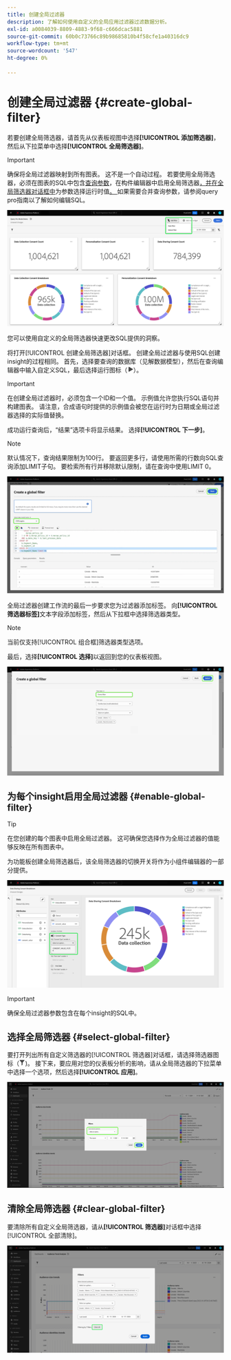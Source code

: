 ```yaml
---
title: 创建全局过滤器
description: 了解如何使用自定义的全局应用过滤器过滤数据分析。
exl-id: a0084039-8809-4883-9f68-c666dcac5881
source-git-commit: 60b0c73766c89b98685810b4f58cfe1a40316dc9
workflow-type: tm+mt
source-wordcount: '547'
ht-degree: 0%

---
```


# 创建全局过滤器 {#create-global-filter}

若要创建全局筛选器，请首先从仪表板视图中选择&#x200B;**[!UICONTROL 添加筛选器]**，然后从下拉菜单中选择&#x200B;**[!UICONTROL 全局筛选器]**。

>[!IMPORTANT]
>
>确保将全局过滤器映射到所有图表。 这不是一个自动过程。 若要使用全局筛选器，必须在图表的SQL中包含[查询参数](../../../query-service/ui/parameterized-queries.md)，在构件编辑器中启用全局筛选器[，并在全局筛选器对话框中](#enable-global-filter)为参数选择运行时值[。 &#x200B;](#select-global-filter)如果需要合并查询参数，请参阅query pro指南以了解如何编辑SQL。

![自定义仪表板的“添加筛选器”及其下拉菜单突出显示。](../../images/sql-insights-query-pro-mode/add-filter.png)

您可以使用自定义的全局筛选器快速更改SQL提供的洞察。

将打开[!UICONTROL 创建全局筛选器]对话框。 创建全局过滤器与使用SQL创建insight的过程相同。 首先，选择要查询的数据库（见解数据模型），然后在查询编辑器中输入自定义SQL，最后选择运行图标（![A运行图标。](/help/images/icons/play.png)）。

>[!IMPORTANT]
>
>在创建全局过滤器时，必须包含一个ID和一个值。 示例值允许您执行SQL语句并构建图表。 请注意，合成语句时提供的示例值会被您在运行时为日期或全局过滤器选择的实际值替换。

成功运行查询后，“结果”选项卡将显示结果。 选择&#x200B;**[!UICONTROL 下一步]**。

>[!NOTE]
>
>默认情况下，查询结果限制为100行。 要返回更多行，请使用所需的行数向SQL查询添加LIMIT子句。 要检索所有行并移除默认限制，请在查询中使用LIMIT 0。

![[!UICONTROL 创建全局筛选器对话框]包含数据集下拉菜单、运行图标和突出显示的下一步。](../../images/sql-insights-query-pro-mode/global-filter.png)

全局过滤器创建工作流的最后一步要求您为过滤器添加标签。 向&#x200B;**[!UICONTROL 筛选器标签]**&#x200B;文本字段添加标签，然后从下拉框中选择筛选器类型。

>[!NOTE]
>
>当前仅支持[!UICONTROL 组合框]筛选器类型选项。

最后，选择&#x200B;**[!UICONTROL 选择]**&#x200B;以返回到您的仪表板视图。

![[!UICONTROL 创建全局筛选器对话框]，其中的“选择”和“筛选器”标签文本输入突出显示。](../../images/sql-insights-query-pro-mode/global-filter-label.png)

## 为每个insight启用全局过滤器 {#enable-global-filter}

>[!TIP]
>
>在您创建的每个图表中启用全局过滤器。 这可确保您选择作为全局过滤器的值能够反映在所有图表中。

为功能板创建全局筛选器后，该全局筛选器的切换开关将作为小组件编辑器的一部分提供。

![带有全局筛选器切换的构件编辑器突出显示。](../../images/sql-insights-query-pro-mode/global-filter-consent.png)

>[!IMPORTANT]
>
>确保全局过滤器参数包含在每个insight的SQL中。

## 选择全局筛选器 {#select-global-filter}

要打开列出所有自定义筛选器的[!UICONTROL 筛选器]对话框，请选择筛选器图标（![筛选器图标）。](/help/images/icons/filter.png))。 接下来，要应用对您的仪表板分析的影响，请从全局筛选器的下拉菜单中选择一个选项，然后选择&#x200B;**[!UICONTROL 应用]**。

![突出显示筛选对话框的自定义仪表板。](../../images/sql-insights-query-pro-mode/custom-filters.png)

## 清除全局筛选器 {#clear-global-filter}

要清除所有自定义全局筛选器，请从&#x200B;**[!UICONTROL 筛选器]**&#x200B;对话框中选择[!UICONTROL 全部清除]。

![高亮显示带有“全部清除”的“筛选器”对话框。](../../images/sql-insights-query-pro-mode/clear-all.png)
